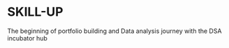 # SKILL-UP
The beginning of portfolio building and Data analysis journey with the DSA incubator hub 
